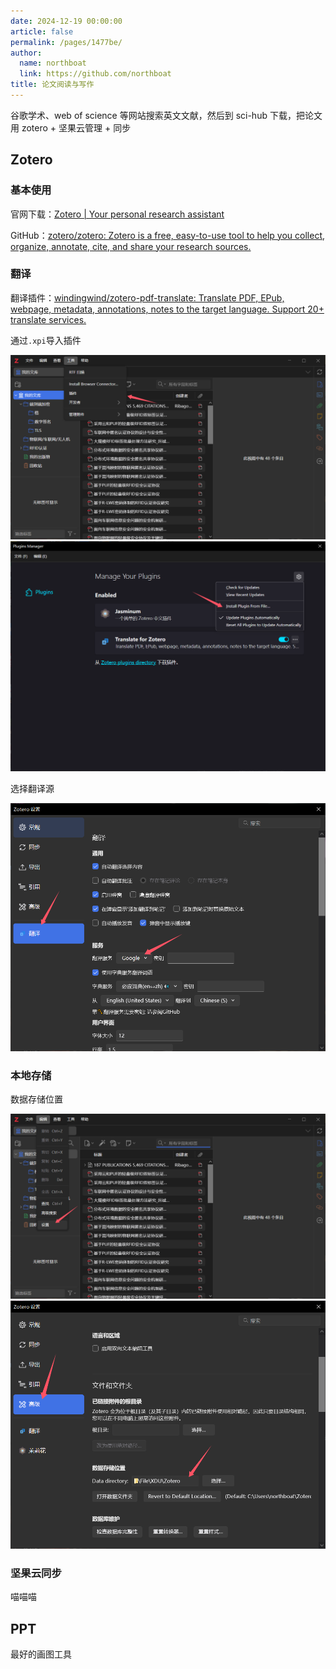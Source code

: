 ```yaml
---
date: 2024-12-19 00:00:00
article: false
permalink: /pages/1477be/
author: 
  name: northboat
  link: https://github.com/northboat
title: 论文阅读与写作
---
```


谷歌学术、web of science 等网站搜索英文文献，然后到 sci-hub 下载，把论文用 zotero + 坚果云管理 + 同步

## Zotero

### 基本使用

官网下载：[Zotero | Your personal research assistant](https://www.zotero.org/)

GitHub：[zotero/zotero: Zotero is a free, easy-to-use tool to help you collect, organize, annotate, cite, and share your research sources.](https://github.com/zotero/zotero)

### 翻译

翻译插件：[windingwind/zotero-pdf-translate: Translate PDF, EPub, webpage, metadata, annotations, notes to the target language. Support 20+ translate services.](https://github.com/windingwind/zotero-pdf-translate)

通过`.xpi`导入插件

<img src="./assets/image-20241219210303781.png">

<img src="./assets/image-20241219210407134.png">

选择翻译源

<img src="./assets/image-20241220000506715.png">

### 本地存储

数据存储位置

<img src="./assets/image-20241219210717006.png">

<img src="./assets/image-20241219210759511.png">

### 坚果云同步

喵喵喵

## PPT

最好的画图工具